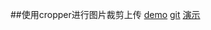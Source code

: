 ##使用cropper进行图片裁剪上传
[demo](http://127.0.0.1/GDDocument/demo/cropper/test.html)
[git](https://github.com/fengyuanchen/cropper)
[演示](https://fengyuanchen.github.io/cropper/)
